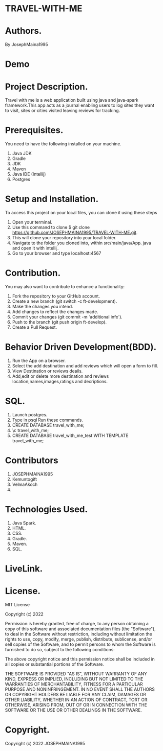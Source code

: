 # TRAVEL-WITH-ME

# Authors.
By JosephMaina1995
  
# Demo

# Project Description.
Travel with me is a web application built using java and java-spark framework.This app acts as a journal enabling users to log sites they want to visit, sites or cities visited leaving reviews for tracking.

# Prerequisites.
You need to have the following installed on your machine.

1. Java JDK
2. Gradle
3. JDK
4. Maven
5. Java IDE (Intellij)
6. Postgres

# Setup and Installation.
To access this project on your local files, you can clone it using these steps

1. Open your terminal.
2. Use this command to clone $ git clone https://github.com/JOSEPHMAINA1995/TRAVEL-WITH-ME.git.
3. This will clone your repository into your local folder.
4. Navigate to the folder you cloned into, within src/main/java/App. java and open it with intellij.
5. Go to your browser and type localhost:4567

# Contribution.
You may also want to contribute to enhance a functionality:
1. Fork the repository to your GitHub account.
2. Create a new branch (git switch -c ft-development).
3. Make the changes you intend.
4. Add changes to reflect the changes made.
5. Commit your changes (git commit -m 'additional info').
6. Push to the branch (git push origin ft-develop).
7. Create a Pull Request.

# Behavior Driven Development(BDD).
1. Run the App on a browser.
2. Select the add destination and add reviews which will open a form to fill.
3. View Destination or reviews deails.
4. Add,edit or delete more destination and reviews location,names,images,ratings and decriptions.

# SQL.
1. Launch postgres.
2. Type in psql Run these commands.
3. CREATE DATABASE travel_with_me;
4. \c travel_with_me;
5. CREATE DATABASE travel_with_me_test WITH TEMPLATE travel_with_me;

# Contributors
1. JOSEPHMAINA1995
2. Kemuntogift
3. VelmaAkoch
4. 

# Technologies Used.
1. Java Spark. 
2. HTML. 
3. CSS.
4. Gradle. 
5. Maven.
6. SQL.

# LiveLink.

# License.
MIT License

Copyright (c) 2022 

Permission is hereby granted, free of charge, to any person obtaining a copy
of this software and associated documentation files (the "Software"), to deal
in the Software without restriction, including without limitation the rights
to use, copy, modify, merge, publish, distribute, sublicense, and/or sell
copies of the Software, and to permit persons to whom the Software is
furnished to do so, subject to the following conditions:

The above copyright notice and this permission notice shall be included in all
copies or substantial portions of the Software.

THE SOFTWARE IS PROVIDED "AS IS", WITHOUT WARRANTY OF ANY KIND, EXPRESS OR
IMPLIED, INCLUDING BUT NOT LIMITED TO THE WARRANTIES OF MERCHANTABILITY,
FITNESS FOR A PARTICULAR PURPOSE AND NONINFRINGEMENT. IN NO EVENT SHALL THE
AUTHORS OR COPYRIGHT HOLDERS BE LIABLE FOR ANY CLAIM, DAMAGES OR OTHER
LIABILITY, WHETHER IN AN ACTION OF CONTRACT, TORT OR OTHERWISE, ARISING FROM,
OUT OF OR IN CONNECTION WITH THE SOFTWARE OR THE USE OR OTHER DEALINGS IN THE
SOFTWARE.

# Copyright.
Copyright (c) 2022 JOSEPHMAINA1995

